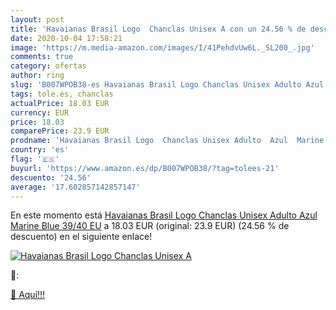 ```yaml
---
layout: post
title: 'Havaianas Brasil Logo  Chanclas Unisex A con un 24.56 % de descuento'
date: 2020-10-04 17:58:21
image: 'https://m.media-amazon.com/images/I/41PehdvUw6L._SL200_.jpg'
comments: true
category: ofertas
author: ring
slug: 'B007WPOB38-es Havaianas Brasil Logo Chanclas Unisex Adulto Azul Marine...'
tags: tole.es, chanclas
actualPrice: 18.03 EUR
currency: EUR
price: 18.03
comparePrice: 23.9 EUR
prodname: 'Havaianas Brasil Logo  Chanclas Unisex Adulto  Azul  Marine Blue   39/40 EU'
country: 'es'
flag: '🇪🇸'
buyurl: 'https://www.amazon.es/dp/B007WPOB38/?tag=tolees-21'
descuento: '24.56'
average: '17.602857142857147'
---
```


En este momento está [Havaianas Brasil Logo  Chanclas Unisex Adulto  Azul  Marine Blue   39/40 EU](https://www.amazon.es/dp/B007WPOB38/?tag=tolees-21) a 18.03 EUR (original: 23.9 EUR) (24.56 %  de descuento) en el siguiente enlace!

[![Havaianas Brasil Logo  Chanclas Unisex A](https://m.media-amazon.com/images/I/41PehdvUw6L._SL200_.jpg)](https://www.amazon.es/dp/B007WPOB38/?tag=tolees-21)

🔎:


[🛒 Aquí!!!](https://www.amazon.es/dp/B007WPOB38/?tag=tolees-21)
